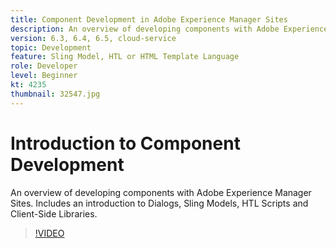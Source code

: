 ```yaml
---
title: Component Development in Adobe Experience Manager Sites
description: An overview of developing components with Adobe Experience Manager Sites. Includes an introduction to Dialogs, Sling Models, HTL Scripts and Client-Side Libraries.
version: 6.3, 6.4, 6.5, cloud-service
topic: Development
feature: Sling Model, HTL or HTML Template Language
role: Developer
level: Beginner
kt: 4235
thumbnail: 32547.jpg
---
```


# Introduction to Component Development

An overview of developing components with Adobe Experience Manager Sites. Includes an introduction to Dialogs, Sling Models, HTL Scripts and Client-Side Libraries.

>[!VIDEO](https://video.tv.adobe.com/v/32547/?quality=12&learn=on)